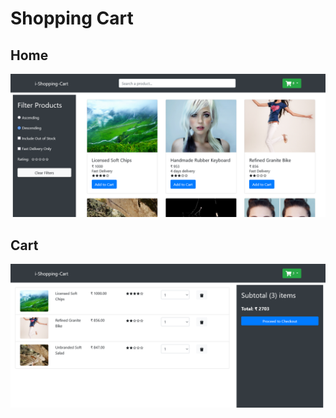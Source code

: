 # Shopping Cart

## Home
![home](./images/2.png?raw=true "Title")
## Cart
![Cart](./images/1.png?raw=true "Title")

